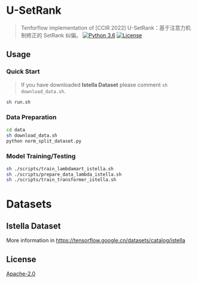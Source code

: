 # U-SetRank

> Tenforflow implementation of [CCIR 2022] U-SetRank：基于注意力机制修正的 SetRank 纠偏。
[![Python 3.6](https://img.shields.io/badge/python-3.6%20%7C%203.7-blue.svg)](https://www.python.org/downloads/release/python-360/)
[![License](https://img.shields.io/badge/License-Apache%202.0-yellowgreen.svg)](https://opensource.org/licenses/Apache-2.0)

## Usage

### Quick Start
> If you have downloaded **Istella Dataset** please comment `sh download_data.sh`.
```bash
sh run.sh
```
### Data Preparation
```bash
cd data
sh download_data.sh
python norm_split_dataset.py
```

### Model Training/Testing
```bash
sh ./scripts/train_lambdamart_istella.sh
sh ./scripts/prepare_data_lambda_istella.sh
sh ./scripts/train_transformer_istella.sh
```

# Datasets
## Istella Dataset
More information in https://tensorflow.google.cn/datasets/catalog/istella


## License

[Apache-2.0](https://opensource.org/licenses/Apache-2.0)

